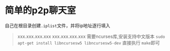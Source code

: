 # 简单的p2p聊天室
自己在根目录创建`.iplist`文件，并将ip地址逐行填入
> xxx.xxx.xxx.xxx
> xxx.xxx.xxx.xxx
需要ncurses库,安装支持中文版本
`sudo apt-get install libncursesw5 libncursesw5-dev`
直接执行 `make`即可
